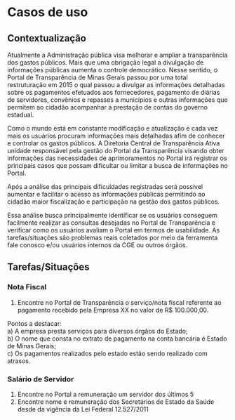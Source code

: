 # Casos de uso

## Contextualização

Atualmente a Administração pública visa melhorar e ampliar a transparência dos gastos públicos. Mais que uma obrigação legal a divulgação de informações públicas aumenta o controle democrático. Nesse sentido, o Portal de Transparência de Minas Gerais passou por uma total restruturação em 2015 o qual passou a divulgar as informações detalhadas sobre os pagamentos efetuados aos fornecedores,  pagamento de diárias de servidores,  convênios e repasses a municípios e outras informações que permitem ao cidadão acompanhar a prestação de contas do governo estadual.

Como o mundo está em constante modificação e atualização e cada vez mais os usuários procuram informações mais detalhadas afim de conhecer e controlar os gastos públicos. A Diretoria Central de Transparência Ativa unidade responsável pela gestão do Portal da Transparência visando obter informações das necessidades de aprimoramentos no Portal irá registrar os principais casos que possam dificultar ou limitar a busca de informações no Portal.

Após a análise das principais dificuldades registradas será possível aumentar e facilitar o acesso as informações públicas permitindo ao cidadão maior fiscalização e participação na gestão dos gastos públicos.

Essa análise busca principalmente identificar se os usuários conseguem facilmente realizar as consultas desejadas no Portal de Transparência e verificar como os usuários avaliam o Portal em termos de usabilidade. As tarefas/situações são problemas reais coletados por meio da ferramenta fale conosco e/ou usuários internos da CGE ou outros órgãos.

## Tarefas/Situações

### Nota Fiscal
1. Encontre no Portal de Transparência o serviço/nota fiscal referente ao pagamento recebido pela Empresa XX no valor de R$ 100.000,00.

Pontos a destacar:  
a) A empresa presta serviços para diversos órgãos do Estado;    
b) O nome que consta no extrato de pagamento na conta bancária é Estado de Minas Gerais;  
c) Os pagamentos realizados pelo estado estão sendo realizado com atrasos.

### Salário de Servidor
1. Encontre no Portal a remuneração um servidor dos últimos 5
1. Encontre nome e remuneração dos Secretários de Estado da Saúde desde da vigência da Lei Federal 12.527/2011

